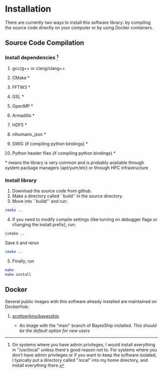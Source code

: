 # Installation 

There are currently two ways to install this software library: by compiling the source code directly on your computer or by using Docker containers.

## Source Code Compilation

### Install dependencies [^1] 

1. gcc/g++ or clang/clang++

2. CMake \*

2. FFTW3 \*

3. GSL \*

4. OpenMP \*

5. Armadillo \*

6. HDF5 \*

7. nlhomann_json \*

8. SWIG (if compiling python bindings) \*

9. Python header files (if compiling python bindings) \*


\* means the library is very common and is probably available through system package managers (apt/yum/etc) or through HPC infrastructure

[^1]: On systems where you have admin privileges, I would install everything in "/usr/local" unless there's good reason not to. For systems where you don't have admin privileges or if you want to keep the software isolated, I typically put a directory called ".local" into my home directory, and install everything there.

### Install library

1. Download the source code from github.
2. Make a directory called ``build'' in the source directory. 
3. Move into ``build/'' and run:

```bash
cmake .. 
```

4. If you need to modify compile settings (like turning on debugger flags or changing the install prefix), run:

```bash
ccmake .. 
```

Save it and rerun 

```bash
cmake .. 
```

5. Finally, run 

```bash
make 
make install
```

## Docker 

Several public images with this software already installed are maintained on DockerHub:

1. [scottperkins/bayesship](https://hub.docker.com/repository/docker/scottperkins/bayesship)
	
	- An image with the "main" branch of BayesShip installed. *This should be the default option for new users*



